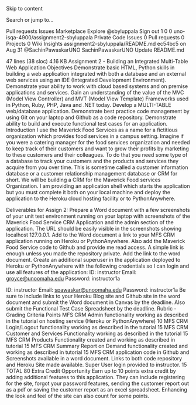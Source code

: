 Skip to content
 
Search or jump to…

Pull requests
Issues
Marketplace
Explore
 @sbyluppala Sign out
1
0 0 uno-isqa-4900/assignment2-sbyluppala Private
 Code  Issues 0  Pull requests 0  Projects 0  Wiki  Insights
assignment2-sbyluppala/README.md
ec54bc5  on Aug 31
@SachinPawaskarUNO SachinPawaskarUNO Update README.md
     
47 lines (38 sloc)  4.16 KB
Assignment 2 - Building an Integrated Multi-Table Web Application
Objectives
Demonstrate basic HTML, Python skills in building a web application integrated with both a database and an external web services using an IDE (Integrated Development Environment).
Demonstrate your ability to work with cloud based systems and on premise applications and services.
Gain an understanding of the value of the MVC (Model View Controller) and MVT (Model View Template) Frameworks used in Python, Ruby, PHP, Java and .NET today.
Develop a MULTI-TABLE web/database application.
Demonstrate best practice code management by using Git on your laptop and Github as a code repository.
Demonstrate ability to build and execute functional test cases for an application.
Introduction
I use the Maverick Food Services as a name for a fictitious organization which provides food services in a campus setting. Imagine if you were a catering manager for the food services organization and needed to keep track of their customers and want to grow their profits by marketing to these customers and their colleagues. To do that you need some type of a database to track your customers and the products and services they acquire from you over time. This is sometime called a customer information database or a customer relationship management database or CRM for short. We will be building a CRM for the Maverick Food services Organization. I am providing an application shell which starts the application but you must complete it both on your local machine and deploy the application to the Heroku cloud hosting facility or to PythonAnywhere.

Deliverables for Assign 2:
Prepare a Word document with a few screenshots of your unit test environment running on your laptop with screenshots of the Maverick Food Service CRM Application and the admin section of the application. The URL should be easily visible in the screenshots showing localhost 127.0.0.1.
Add to the Word document a link to your MFS CRM application running on Heroku or PythonAnywhere.
Also add the Maverick Food Service code to Github and provide me read access. A simple link is enough unless you made the repository private. Add the link to the word document.
Create an additional superuser in the application deployed to Heroku or PythonAnywhere with the following credentials so I can login and use all features of the application:
ID: instructor
Email: groyce@unoomaha.edu
Password: instructor1a

ID: instructor
Email: spawaskar@unoomaha.edu
Password: instructor1a
Be sure to include links to your Heroku Blog site and Github site in the word document and submit the Word document in Canvas by the deadline.
Also submit the Functional Test Case Spreadsheet by the deadline.
Rubric - Grading
Criteria	Points
MFS CRM Admin functionality working as described in the tutorial on hosting service (Heroku or PythonAnywhere)	10
MFS CRM Login/Logout functionality working as described in the tutorial	15
MFS CRM Customer and Services Functionality working as described in the tutorial	15
MFS CRM Products Functionality created and working as described in tutorial	15
MFS CRM Summary Report on Demand functionality created and working as described in tutorial	15
MFS CRM application code in Github and Screenshots available in a word document. Links to both code repository and Heroku Site made available. Super User login provided to instructor.	15
TOTAL	80
Extra Credit Opportunity
Earn up to 10 points extra credit by adding additional features to this application. They can include registering for the site, forgot your password features, sending the customer report out as a pdf or saving the customer report as an excel spreadsheet. Enhancing the look and feel of the site can also count for some points.

